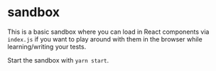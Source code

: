 # sandbox

This is a basic sandbox where you can load in React components via `index.js` if you want to play around with them in the browser while learning/writing your tests.

Start the sandbox with `yarn start`.
